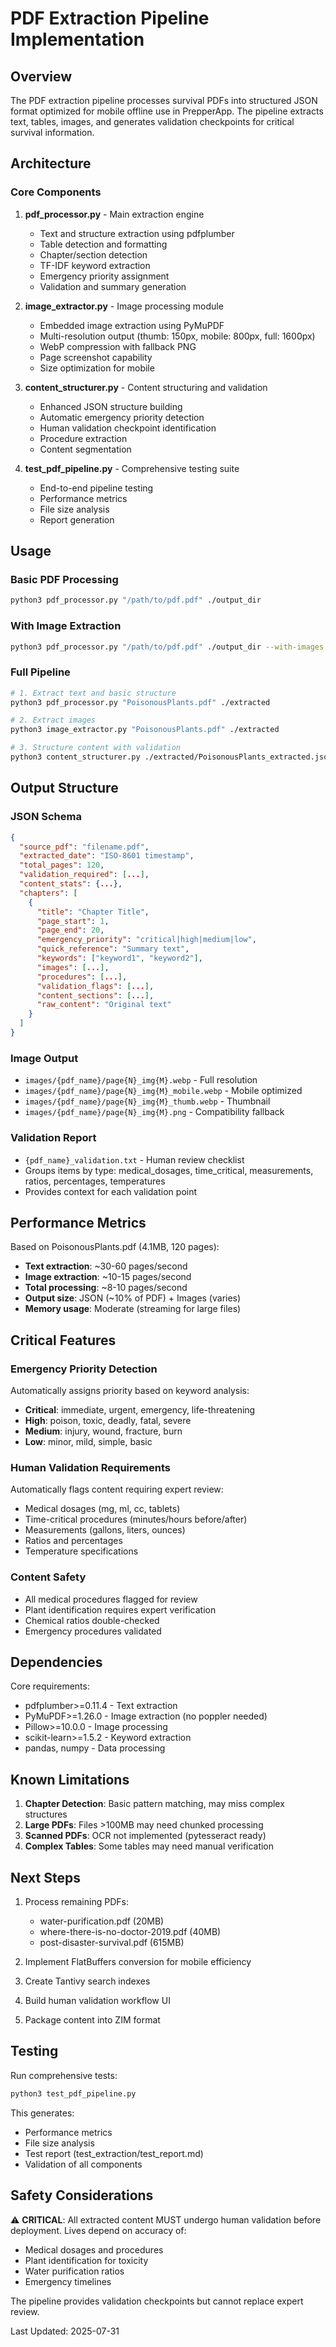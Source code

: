 # PDF Extraction Pipeline Implementation

## Overview
The PDF extraction pipeline processes survival PDFs into structured JSON format optimized for mobile offline use in PrepperApp. The pipeline extracts text, tables, images, and generates validation checkpoints for critical survival information.

## Architecture

### Core Components

1. **pdf_processor.py** - Main extraction engine
   - Text and structure extraction using pdfplumber
   - Table detection and formatting
   - Chapter/section detection
   - TF-IDF keyword extraction
   - Emergency priority assignment
   - Validation and summary generation

2. **image_extractor.py** - Image processing module
   - Embedded image extraction using PyMuPDF
   - Multi-resolution output (thumb: 150px, mobile: 800px, full: 1600px)
   - WebP compression with fallback PNG
   - Page screenshot capability
   - Size optimization for mobile

3. **content_structurer.py** - Content structuring and validation
   - Enhanced JSON structure building
   - Automatic emergency priority detection
   - Human validation checkpoint identification
   - Procedure extraction
   - Content segmentation

4. **test_pdf_pipeline.py** - Comprehensive testing suite
   - End-to-end pipeline testing
   - Performance metrics
   - File size analysis
   - Report generation

## Usage

### Basic PDF Processing
```bash
python3 pdf_processor.py "/path/to/pdf.pdf" ./output_dir
```

### With Image Extraction
```bash
python3 pdf_processor.py "/path/to/pdf.pdf" ./output_dir --with-images
```

### Full Pipeline
```bash
# 1. Extract text and basic structure
python3 pdf_processor.py "PoisonousPlants.pdf" ./extracted

# 2. Extract images
python3 image_extractor.py "PoisonousPlants.pdf" ./extracted

# 3. Structure content with validation
python3 content_structurer.py ./extracted/PoisonousPlants_extracted.json
```

## Output Structure

### JSON Schema
```json
{
  "source_pdf": "filename.pdf",
  "extracted_date": "ISO-8601 timestamp",
  "total_pages": 120,
  "validation_required": [...],
  "content_stats": {...},
  "chapters": [
    {
      "title": "Chapter Title",
      "page_start": 1,
      "page_end": 20,
      "emergency_priority": "critical|high|medium|low",
      "quick_reference": "Summary text",
      "keywords": ["keyword1", "keyword2"],
      "images": [...],
      "procedures": [...],
      "validation_flags": [...],
      "content_sections": [...],
      "raw_content": "Original text"
    }
  ]
}
```

### Image Output
- `images/{pdf_name}/page{N}_img{M}.webp` - Full resolution
- `images/{pdf_name}/page{N}_img{M}_mobile.webp` - Mobile optimized
- `images/{pdf_name}/page{N}_img{M}_thumb.webp` - Thumbnail
- `images/{pdf_name}/page{N}_img{M}.png` - Compatibility fallback

### Validation Report
- `{pdf_name}_validation.txt` - Human review checklist
- Groups items by type: medical_dosages, time_critical, measurements, ratios, percentages, temperatures
- Provides context for each validation point

## Performance Metrics

Based on PoisonousPlants.pdf (4.1MB, 120 pages):
- **Text extraction**: ~30-60 pages/second
- **Image extraction**: ~10-15 pages/second  
- **Total processing**: ~8-10 pages/second
- **Output size**: JSON (~10% of PDF) + Images (varies)
- **Memory usage**: Moderate (streaming for large files)

## Critical Features

### Emergency Priority Detection
Automatically assigns priority based on keyword analysis:
- **Critical**: immediate, urgent, emergency, life-threatening
- **High**: poison, toxic, deadly, fatal, severe
- **Medium**: injury, wound, fracture, burn
- **Low**: minor, mild, simple, basic

### Human Validation Requirements
Automatically flags content requiring expert review:
- Medical dosages (mg, ml, cc, tablets)
- Time-critical procedures (minutes/hours before/after)
- Measurements (gallons, liters, ounces)
- Ratios and percentages
- Temperature specifications

### Content Safety
- All medical procedures flagged for review
- Plant identification requires expert verification
- Chemical ratios double-checked
- Emergency procedures validated

## Dependencies

Core requirements:
- pdfplumber>=0.11.4 - Text extraction
- PyMuPDF>=1.26.0 - Image extraction (no poppler needed)
- Pillow>=10.0.0 - Image processing
- scikit-learn>=1.5.2 - Keyword extraction
- pandas, numpy - Data processing

## Known Limitations

1. **Chapter Detection**: Basic pattern matching, may miss complex structures
2. **Large PDFs**: Files >100MB may need chunked processing
3. **Scanned PDFs**: OCR not implemented (pytesseract ready)
4. **Complex Tables**: Some tables may need manual verification

## Next Steps

1. Process remaining PDFs:
   - water-purification.pdf (20MB)
   - where-there-is-no-doctor-2019.pdf (40MB)
   - post-disaster-survival.pdf (615MB)

2. Implement FlatBuffers conversion for mobile efficiency

3. Create Tantivy search indexes

4. Build human validation workflow UI

5. Package content into ZIM format

## Testing

Run comprehensive tests:
```bash
python3 test_pdf_pipeline.py
```

This generates:
- Performance metrics
- File size analysis
- Test report (test_extraction/test_report.md)
- Validation of all components

## Safety Considerations

⚠️ **CRITICAL**: All extracted content MUST undergo human validation before deployment. Lives depend on accuracy of:
- Medical dosages and procedures
- Plant identification for toxicity
- Water purification ratios
- Emergency timelines

The pipeline provides validation checkpoints but cannot replace expert review.

Last Updated: 2025-07-31